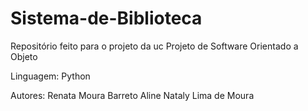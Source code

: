 # Sistema-de-Biblioteca
Repositório feito para o projeto da uc Projeto de Software Orientado a Objeto

Linguagem: Python

Autores:
  Renata Moura Barreto
  Aline Nataly Lima de Moura
